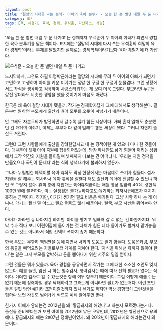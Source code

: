 ```yaml
---
layout: post
title: "절망의 시대를 사는 늦깍기 아빠의 육아 분투기 - 오늘 한 푼 벌면 내일 두 푼 나가고"
category: 도서
tags: [책, 체험기, 육아, 경제, 우석훈, 다산북스, 서평]
---
```


'오늘 한 푼 벌면 내일 두 푼 나가고'는 경제학자 우석훈이 두 아이의 아빠가 되면서 경험한 육아 분투기를 담은 책이다.
표지에는 '절망의 시대에 다시 쓰는 우석훈의 희망의 육아 경제학'이라는 부제를 달았지만
실제로는 경제학책이라기보다 육아 체험기에 더 가깝다.

![우석훈 - 오늘 한 푼 벌면 내일 두 푼 나가고](https://lh3.googleusercontent.com/-lhDNJDPEgP4/WLmJSysk2LI/AAAAAAAATCQ/GY20iFjc2EApFgqzCuOvvQeo_B_QgfPowCE0/s360/earn-1-then-spend-2-book.jpg "육아 절망 세대의 육아 분투기가 눈물겹다.")

느지막하게, 그것도 하필 이명박근혜라는 절망의 시대에 무려 두 아이의 아빠가 되면서 고민하고 고생하며 아이를 키운 이야기는 정말 한 구절 한 구절이 눈물겹다.
그런 상황에서도 자식을 생각하고 걱정하며 사랑스러워하는 게 보여 더욱 그렇다.
부모라면 누구든 같진 않더라도 비슷한 경험을 했을 것이기에 마음도 아팠다.

한국은 왜 육아 절망 시대가 됐을까.
작가는 경제학자답게 그에 대해서도 생각해본다.
결론부터 말하면 부모에게 출산과 육아 모두를 오롯이 떠넘기기 때문이다.

안 그래도 자본주의가 발전하면서 갈수록 살기 힘든 세상이다.
아빠 혼자 일해도 충분했던 건 과거의 이야기, 이제는 부부가 다 같이 일해도 힘든 세상이 됐다.
그러니 자연히 출산도 꺼린다.

그런데 그런 사람들에게 출산을 장려한답시고 내 논 정책이란 게 있으나 마나 한 것들이다.
대부분이 셋째 아이 지원에 집중되어있는데,
당장 하나만도 낳기 힘들어 꺼리는 상황에서
고작 약간의 지원을 들이밀며 셋째까지 나보는 건 어떠냐니.
'우리는 지원 정책을 만들었으나 국민이 문제다'라는 식의 생색내기에 불과하지 않은가.

그나마 누릴법한 혜택이랄 육아 휴직도 막상 현장에서는 마음대로 쓰기가 힘들다.
설사 지원을 잘 해주는 회사라서 육아 휴직을 잘한다 해도
출산과 육아에 전념할 수 있느냐 하면 또 그렇지 않다.
휴직 중에 지원하는 육아휴직급여는 매월 통상 임금의 40%, 상한액 100만 원에 불과하다.
이는 실생활은 불가능하다고도 얘기하는 최저시급에조차 미치지 못하는 금액이다.
하지만, 아기가 생기면 필요 비용은 배가된다.
그냥 사람 하나 는 게 아니다.
아기는 훨씬 잘 아프고 필요 물품도 많기 때문이다.
결국, 부모 자신을 쥐어짜야 한다.

아이가 자라면 좀 나아지긴 하지만, 아이를 맡기고 일하러 갈 수 없는 건 마찬가지다.
워낙 수가 적다 보니 어린이집에 들어가는 것 자체가 힘든 데다
들어가도 밤까지 맡겨놓을 수 있는 것도 아니라서 직업 선택의 폭까지 좁기 때문이다.

한국 부모는 무한히 책임만을 등에 지면서 사회의 도움도 얻기 힘들다.
도움은커녕, 부모의 등골을 빼먹으려는 자들로부터 가계를 지켜야 한다.
'자식을 위해선 아끼지 않아야 한다'는 말은 그저 부모를 압박하고 돈을 뽑아내기 위한 저주의 말일 뿐이다.

그런 것들은 뭐가 있을까.
육아 경험을 공유하면서 작가는 그에 대한 소소한 조언도 잊지 않는다.
예를 들면, 임신 시 하는 양수검사, 청력검사는 때에 따라 전혀 필요가 없다는 식이다.
이러한 검사로 알 수 있는것은 장애 여부 정도기 때문이다.
그걸 어떻게 해줄 수는 없기 때문에 장애아일 경우 낙태하려고 그러는게 아니라면 필요가 없는거다.
이런 조언들은 얼핏 당연 얘기라 조언이랄것까지 있나 싶기도 하지만
막상 경험없이 그런것들을 접하다 보면 자신도 넘어가게 되므로 미리 들어두면 좋다.

한가지 이해가 안되는건
2012년을 왜 '황금돼지의 해였다'고 하는지 모르겠다는거다.
출산을 준비했다는거 보면 아이를 2012년에 낳은 모양인데,
2012년은 임진년으로 용의 해다.
황금돼지의 해는 2007년 정해년이었지.
왜 2012년이 황금돼지의 해라는건지 의문이다.
